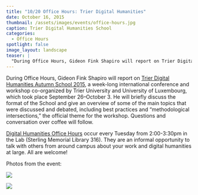 ```yaml
---
title: "10/20 Office Hours: Trier Digital Humanities"
date: October 16, 2015
thumbnail: /assets/images/events/office-hours.jpg
caption: Trier Digital Humanities School
categories: 
  - Office Hours
spotlight: false 
image_layout: landscape
teaser: |
  "During Office Hours, Gideon Fink Shapiro will report on Trier Digital Humanities Autumn School 2015, a week-long international conference and workshop co-organized by Trier University and University..."
---
```


During Office Hours, Gideon Fink Shapiro will report on [Trier Digital Humanities Autumn School 2015](http://kompetenzzentrum.uni-trier.de/en/dhautumnschool2015/), a week-long international conference and workshop co-organized by Trier University and University of Luxembourg, which took place September 26–October 3. He will briefly discuss the format of the School and give an overview of some of the main topics that were discussed and debated, including best practices and “methodological intersections,” the official theme for the workshop. Questions and conversation over coffee will follow.
   
[Digital Humanities Office Hours](http://web.library.yale.edu/dhlab/officehours) occur every Tuesday from 2:00-3:30pm in the Lab (Sterling Memorial Library 316). They are an informal opportunity to talk with others from around campus about your work and digital humanities at large. All are welcome!
   
Photos from the event:
   
[<img src="http://web.library.yale.edu/sites/default/files/resize/images/2015TrierSchool_Gideon-300x200.jpg" />](http://web.library.yale.edu/sites/default/files/images/2015TrierSchool_Gideon.jpg)

[<img src="http://web.library.yale.edu/sites/default/files/resize/images/2015TrierSchool_GideonPanorama2-449x142.jpg" />](http://web.library.yale.edu/sites/default/files/images/2015TrierSchool_GideonPanorama2.jpg)